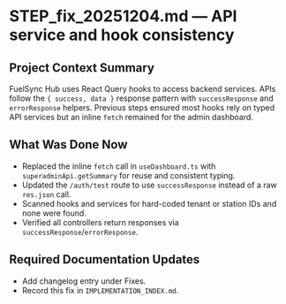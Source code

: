 # STEP_fix_20251204.md — API service and hook consistency

## Project Context Summary
FuelSync Hub uses React Query hooks to access backend services. APIs follow the `{ success, data }` response pattern with `successResponse` and `errorResponse` helpers. Previous steps ensured most hooks rely on typed API services but an inline `fetch` remained for the admin dashboard.

## What Was Done Now
- Replaced the inline `fetch` call in `useDashboard.ts` with `superadminApi.getSummary` for reuse and consistent typing.
- Updated the `/auth/test` route to use `successResponse` instead of a raw `res.json` call.
- Scanned hooks and services for hard-coded tenant or station IDs and none were found.
- Verified all controllers return responses via `successResponse`/`errorResponse`.

## Required Documentation Updates
- Add changelog entry under Fixes.
- Record this fix in `IMPLEMENTATION_INDEX.md`.
